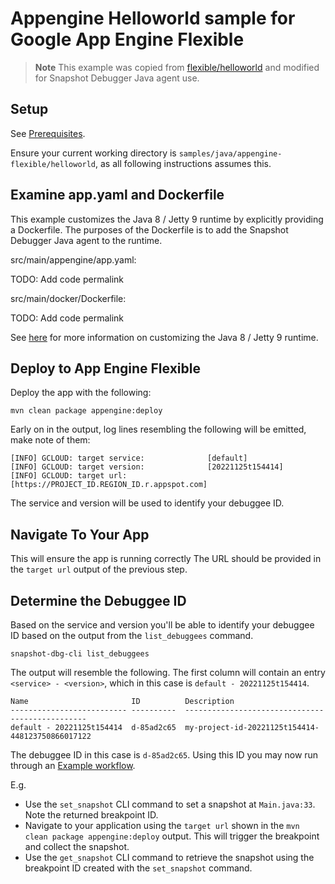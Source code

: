 # Appengine Helloworld sample for Google App Engine Flexible

> **Note**
> This example was copied from
> [flexible/helloworld](https://github.com/GoogleCloudPlatform/java-docs-samples/tree/main/flexible/helloworld)
> and modified for Snapshot Debugger Java agent use.

## Setup

See [Prerequisites](../README.md#Prerequisites).

Ensure your current working directory is
`samples/java/appengine-flexible/helloworld`, as all following instructions
assumes this.

## Examine app.yaml and Dockerfile

This example customizes the Java 8 / Jetty 9 runtime by explicitly providing a
Dockerfile. The purposes of the Dockerfile is to add the Snapshot Debugger Java
agent to the runtime.

src/main/appengine/app.yaml:

TODO: Add code permalink

src/main/docker/Dockerfile:

TODO: Add code permalink

See
[here](https://cloud.google.com/appengine/docs/flexible/java/dev-jetty9#customize)
for more information on customizing the Java 8 / Jetty 9 runtime.

## Deploy to App Engine Flexible

Deploy the app with the following:

```
mvn clean package appengine:deploy
```

Early on in the output, log lines resembling the following will be emitted, make
note of them:

```
[INFO] GCLOUD: target service:              [default]
[INFO] GCLOUD: target version:              [20221125t154414]
[INFO] GCLOUD: target url:                  [https://PROJECT_ID.REGION_ID.r.appspot.com]
```

The service and version will be used to identify your debuggee ID.

## Navigate To Your App

This will ensure the app is running correctly The URL should be provided in the
`target url` output of the previous step.

## Determine the Debuggee ID

Based on the service and version you'll be able to identify your debuggee ID
based on the output from the `list_debuggees` command.

```
snapshot-dbg-cli list_debuggees
```

The output will resemble the following. The first column will contain an entry
`<service> - <version>`, which in this case is `default - 20221125t154414`.

```
Name                       ID          Description
-------------------------- ----------  ------------------------------------------------
default - 20221125t154414  d-85ad2c65  my-project-id-20221125t154414-448123750866017122
```

The debuggee ID in this case is  `d-85ad2c65`. Using this ID you may now run
through an [Example workflow](../../../../README.md#example-workflow).

E.g.
*    Use the `set_snapshot` CLI command to set a snapshot at `Main.java:33`. Note
     the returned breakpoint ID.
*    Navigate to your application using the `target url` shown in the `mvn clean
     package appengine:deploy` output. This will trigger the breakpoint and
     collect the snapshot.
*    Use the `get_snapshot` CLI command to retrieve the snapshot using the
     breakpoint ID created with the `set_snapshot` command.
